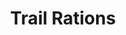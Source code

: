 ---
ep: 58
title: "Trail Rations"
imglink: "https://live.staticflickr.com/65535/50983023762_5d0d7e055e_o.jpg"
thumbnail: "https://live.staticflickr.com/65535/50983023762_e5e5cc60c7_q.jpg"
alt: >
    A close up on a toothed grinning mouth, surrounded by a scraggly beard. Above it is written "Come, MEAT, be my guest. And let thy gifts to me be blessed." Meat is bolded for emphasis. 
name: "TomahawkKidArt"
---